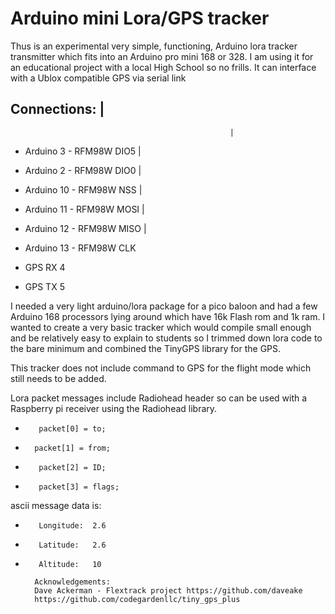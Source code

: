 # Arduino mini Lora/GPS tracker
Thus  is an experimental very simple, functioning, Arduino lora tracker transmitter which fits into an Arduino pro mini 168 or 328. I am using it for an educational project with a local High School so no frills. 
It can interface with a Ublox compatible GPS via serial link 

## Connections:                                        |
                                                     |
* Arduino  3 - RFM98W DIO5              |
* Arduino  2 - RFM98W DIO0              |
* Arduino 10  - RFM98W NSS              |
* Arduino 11 - RFM98W MOSI              |
* Arduino 12 - RFM98W MISO              |
* Arduino 13 - RFM98W CLK  

* GPS RX 4
* GPS TX 5

I needed a very light arduino/lora package for a pico baloon and had a few Arduino 168 processors lying around which have 16k Flash rom and 1k ram. 
I wanted to create a very basic tracker which would compile small enough and be relatively easy to explain to students so I trimmed down lora code to the bare minimum and combined the TinyGPS library for the GPS. 

This tracker does not include command to GPS for the flight mode which still needs to be added.

Lora packet messages include Radiohead header so can be used with a Raspberry pi receiver using the Radiohead library. 
*        packet[0] = to;
*       packet[1] = from;
*        packet[2] = ID;
*        packet[3] = flags;

ascii message data is:
*        Longitude:  2.6
*        Latitude:   2.6
*        Altitude:   10

        Acknowledgements:
        Dave Ackerman - Flextrack project https://github.com/daveake
        https://github.com/codegardenllc/tiny_gps_plus






